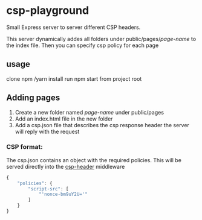 # csp-playground

Small Express server to server different CSP headers.

This server dynamically addes all folders under public/pages/*page-name* to the index file.
Then you can specify csp policy for each page

## usage

clone
npm /yarn install
run npm start from project root

## Adding pages

1. Create a new folder named *page-name* under public/pages
2. Add an index.html file in the new folder
3. Add a csp.json file that describes the csp response header the server will reply with the request

### CSP format:

The csp.json contains an object with the required policies. This will be served directly into the [csp-header](https://www.npmjs.com/package/csp-header) middleware

```javascript
{
    "policies": {
        "script-src": [
            "'nonce-bm9uY2U='"
        ]
    }
}
```


